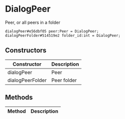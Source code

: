 # DialogPeer
Peer, or all peers in a folder

```
dialogPeer#e56dbf05 peer:Peer = DialogPeer;
dialogPeerFolder#514519e2 folder_id:int = DialogPeer;
```

## Constructors
| Constructor | Description |
| ---- | ----------- |
| dialogPeer | Peer |
| dialogPeerFolder | Peer folder |


## Methods
| Method | Description |
| ---- | ----------- |


